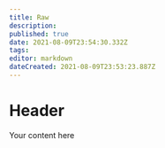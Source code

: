 ```yaml
---
title: Raw
description: 
published: true
date: 2021-08-09T23:54:30.332Z
tags: 
editor: markdown
dateCreated: 2021-08-09T23:53:23.887Z
---
```


# Header
Your content here